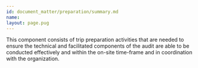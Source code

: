 ```yaml
---
id: document_matter/preparation/summary.md
name: 
layout: page.pug
---
```

This component consists of trip preparation activities that are needed to ensure the technical and facilitated components of the audit are able to be conducted effectively and within the on-site time-frame and in coordination with the organization.

